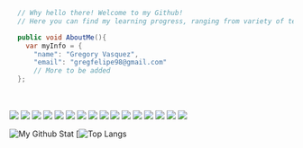 

```C#
  // Why hello there! Welcome to my Github!
  // Here you can find my learning progress, ranging from variety of tech stack!

  public void AboutMe(){
    var myInfo = {
      "name": "Gregory Vasquez",
      "email": "gregfelipe98@gmail.com"
      // More to be added
  };
```

<br><br> <image src="https://img.shields.io/badge/HTML5-E34F26?style=for-the-badge&logo=html5&logoColor=white" />
  <image src="https://img.shields.io/badge/CSS-239120?&style=for-the-badge&logo=css3&logoColor=white" />
  <image src="https://img.shields.io/badge/Bootstrap-563D7C?style=for-the-badge&logo=bootstrap&logoColor=white">
  <image src="https://img.shields.io/badge/JavaScript-F7DF1E?style=for-the-badge&logo=javascript&logoColor=black">
  <image src="https://img.shields.io/badge/React-20232A?style=for-the-badge&logo=react&logoColor=61DAFB">
  <image src="https://img.shields.io/badge/Node.js-43853D?style=for-the-badge&logo=node.js&logoColor=white">
  <image src="https://img.shields.io/badge/Express.js-404D59?style=for-the-badge">
  <image src="https://img.shields.io/badge/Swift-FA7343?style=for-the-badge&logo=swift&logoColor=white">
  <image src="https://img.shields.io/badge/C%23-239120?style=for-the-badge&logo=csharp&logoColor=white">
  <image src="https://img.shields.io/badge/.NET-5C2D91?style=for-the-badge&logo=dot-net&logoColor=white">
  <image src="https://img.shields.io/badge/ASP.NET-512BD4?style=for-the-badge&logo=dot-net&logoColor=white">
   <image src="https://img.shields.io/badge/MySQL-00000F?style=for-the-badge&logo=mysql&logoColor=white">
     <image src="https://img.shields.io/badge/PostgreSQL-316192?style=for-the-badge&logo=postgresql&logoColor=white">
     <image src="https://img.shields.io/badge/MongoDB-4EA94B?style=for-the-badge&logo=mongodb&logoColor=white">
     <image src="https://img.shields.io/badge/Unity-100000?style=for-the-badge&logo=unity&logoColor=white">
     <image src="https://img.shields.io/badge/Heroku-430098?style=for-the-badge&logo=heroku&logoColor=white">
     
      

![My Github Stat](https://github-readme-stats.vercel.app/api?username=GregVasquezTech&show_icons=true&theme=radical)
[![Top Langs](https://github-readme-stats.vercel.app/api/top-langs/?username=GregVasquezTech&langs_count=3&show_icons=true&theme=radical)
